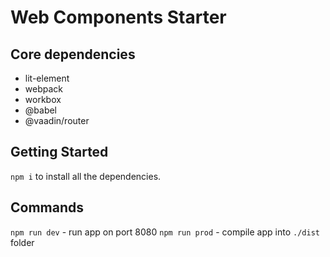 # Web Components Starter
 
## Core dependencies 
- lit-element
- webpack
- workbox
- @babel
- @vaadin/router

## Getting Started
`npm i` to install all the dependencies.

## Commands
`npm run dev` - run app on port 8080
`npm run prod` - compile app into `./dist` folder
